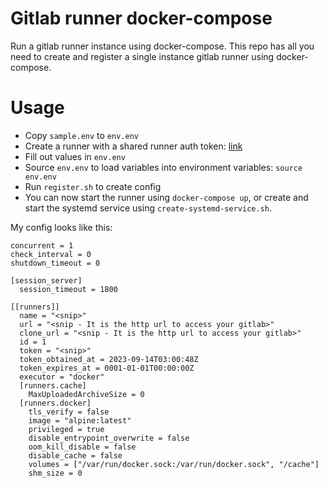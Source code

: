 # Gitlab runner docker-compose

Run a gitlab runner instance using docker-compose. This repo has all you need to 
create and register a single instance gitlab runner using docker-compose. 

# Usage

- Copy `sample.env` to `env.env`
- Create a runner with a shared runner auth token: [link](https://docs.gitlab.com/ee/ci/runners/runners_scope.html#create-a-shared-runner-with-a-runner-authentication-token)
- Fill out values in `env.env`
- Source `env.env` to load variables into environment variables: `source env.env`
- Run `register.sh` to create config
- You can now start the runner using `docker-compose up`, or create and start
the systemd service using `create-systemd-service.sh`.

My config looks like this:

```
concurrent = 1
check_interval = 0
shutdown_timeout = 0

[session_server]
  session_timeout = 1800

[[runners]]
  name = "<snip>"
  url = "<snip - It is the http url to access your gitlab>"
  clone_url = "<snip - It is the http url to access your gitlab>"
  id = 1
  token = "<snip>"
  token_obtained_at = 2023-09-14T03:00:48Z
  token_expires_at = 0001-01-01T00:00:00Z
  executor = "docker"
  [runners.cache]
    MaxUploadedArchiveSize = 0
  [runners.docker]
    tls_verify = false
    image = "alpine:latest"
    privileged = true
    disable_entrypoint_overwrite = false
    oom_kill_disable = false
    disable_cache = false
    volumes = ["/var/run/docker.sock:/var/run/docker.sock", "/cache"]
    shm_size = 0
```
